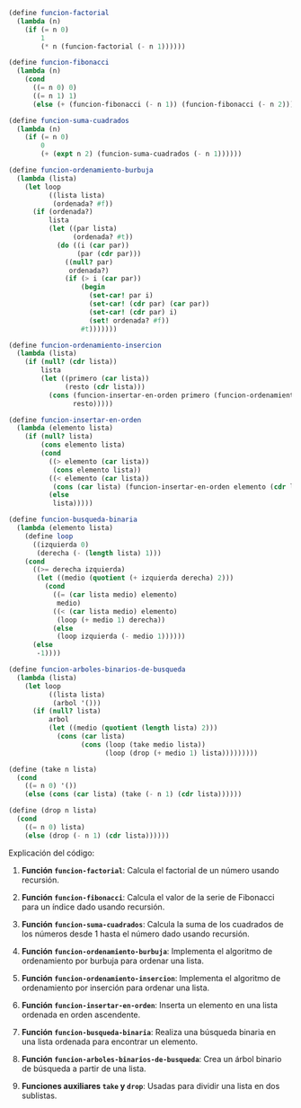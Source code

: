 ```scheme
(define funcion-factorial
  (lambda (n)
    (if (= n 0)
        1
        (* n (funcion-factorial (- n 1))))))

(define funcion-fibonacci
  (lambda (n)
    (cond
      ((= n 0) 0)
      ((= n 1) 1)
      (else (+ (funcion-fibonacci (- n 1)) (funcion-fibonacci (- n 2)))))))

(define funcion-suma-cuadrados
  (lambda (n)
    (if (= n 0)
        0
        (+ (expt n 2) (funcion-suma-cuadrados (- n 1))))))

(define funcion-ordenamiento-burbuja
  (lambda (lista)
    (let loop
          ((lista lista)
           (ordenada? #f))
      (if (ordenada?)
          lista
          (let ((par lista)
                (ordenada? #t))
            (do ((i (car par))
                 (par (cdr par)))
              ((null? par)
               ordenada?)
              (if (> i (car par))
                  (begin
                    (set-car! par i)
                    (set-car! (cdr par) (car par))
                    (set-car! (cdr par) i)
                    (set! ordenada? #f))
                  #t)))))))

(define funcion-ordenamiento-insercion
  (lambda (lista)
    (if (null? (cdr lista))
        lista
        (let ((primero (car lista))
              (resto (cdr lista)))
          (cons (funcion-insertar-en-orden primero (funcion-ordenamiento-insercion resto))
                resto)))))

(define funcion-insertar-en-orden
  (lambda (elemento lista)
    (if (null? lista)
        (cons elemento lista)
        (cond
          ((> elemento (car lista))
           (cons elemento lista))
          ((< elemento (car lista))
           (cons (car lista) (funcion-insertar-en-orden elemento (cdr lista))))
          (else
           lista)))))

(define funcion-busqueda-binaria
  (lambda (elemento lista)
    (define loop
      ((izquierda 0)
       (derecha (- (length lista) 1)))
    (cond
      ((>= derecha izquierda)
       (let ((medio (quotient (+ izquierda derecha) 2)))
         (cond
           ((= (car lista medio) elemento)
            medio)
           ((< (car lista medio) elemento)
            (loop (+ medio 1) derecha))
           (else
            (loop izquierda (- medio 1))))))
      (else
       -1))))

(define funcion-arboles-binarios-de-busqueda
  (lambda (lista)
    (let loop
          ((lista lista)
           (arbol '()))
      (if (null? lista)
          arbol
          (let ((medio (quotient (length lista) 2)))
            (cons (car lista)
                  (cons (loop (take medio lista))
                        (loop (drop (+ medio 1) lista)))))))))

(define (take n lista)
  (cond
    ((= n 0) '())
    (else (cons (car lista) (take (- n 1) (cdr lista))))))

(define (drop n lista)
  (cond
    ((= n 0) lista)
    (else (drop (- n 1) (cdr lista))))))
```

Explicación del código:

1. **Función `funcion-factorial`**: Calcula el factorial de un número usando recursión.

2. **Función `funcion-fibonacci`**: Calcula el valor de la serie de Fibonacci para un índice dado usando recursión.

3. **Función `funcion-suma-cuadrados`**: Calcula la suma de los cuadrados de los números desde 1 hasta el número dado usando recursión.

4. **Función `funcion-ordenamiento-burbuja`**: Implementa el algoritmo de ordenamiento por burbuja para ordenar una lista.

5. **Función `funcion-ordenamiento-insercion`**: Implementa el algoritmo de ordenamiento por inserción para ordenar una lista.

6. **Función `funcion-insertar-en-orden`**: Inserta un elemento en una lista ordenada en orden ascendente.

7. **Función `funcion-busqueda-binaria`**: Realiza una búsqueda binaria en una lista ordenada para encontrar un elemento.

8. **Función `funcion-arboles-binarios-de-busqueda`**: Crea un árbol binario de búsqueda a partir de una lista.

9. **Funciones auxiliares `take` y `drop`**: Usadas para dividir una lista en dos sublistas.